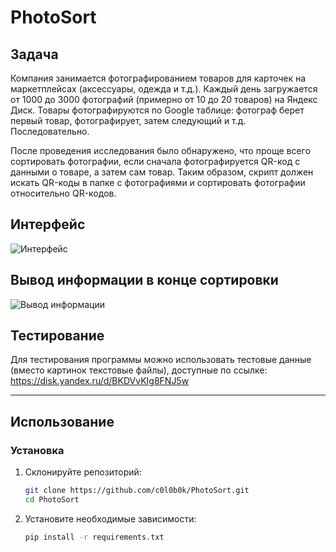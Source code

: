 # PhotoSort

## Задача

Компания занимается фотографированием товаров для карточек на маркетплейсах (аксессуары, одежда и т.д.). Каждый день загружается от 1000 до 3000 фотографий (примерно от 10 до 20 товаров) на Яндекс Диск. Товары фотографируются по Google таблице: фотограф берет первый товар, фотографирует, затем следующий и т.д. Последовательно.

После проведения исследования было обнаружено, что проще всего сортировать фотографии, если сначала фотографируется QR-код с данными о товаре, а затем сам товар. Таким образом, скрипт должен искать QR-коды в папке с фотографиями и сортировать фотографии относительно QR-кодов.

## Интерфейс

![Интерфейс](https://github.com/c0l0b0k/PhotoSort/assets/104769390/9debe5d8-807b-4bfa-af51-1792d2465e13)

## Вывод информации в конце сортировки

![Вывод информации](https://github.com/c0l0b0k/PhotoSort/assets/104769390/863eb818-ca7d-4a3c-8cab-ac37771a6bbd)

## Тестирование

Для тестирования программы можно использовать тестовые данные (вместо картинок текстовые файлы), доступные по ссылке: https://disk.yandex.ru/d/BKDVvKIg8FNJ5w

---

## Использование

### Установка

1. Склонируйте репозиторий:

    ```bash
    git clone https://github.com/c0l0b0k/PhotoSort.git
    cd PhotoSort
    ```

2. Установите необходимые зависимости:

    ```bash
    pip install -r requirements.txt
    ```

